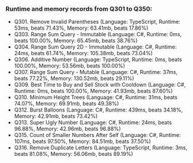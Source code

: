 ### Runtime and memory records from Q301 to Q350:
- Q301. Remove Invalid Parentheses (Language: TypeScript, Runtime: 53ms, beats 71.43%, Memory: 63.41mb, beats 17.86%)
- Q303. Range Sum Query - Immutable (Language: C#, Runtime: 0ms, beats 100.00%, Memory: 65.45mb, beats 38.76%)
- Q304. Range Sum Query 2D - Immutable (Language: C#, Runtime: 24ms, beats 61.74%, Memory: 105.38mb, beats 73.04%)
- Q306. Additive Number (Language: TypeScript, Runtime: 0ms, beats 100.00%, Memory: 53.56mb, beats 100.00%)
- Q307. Range Sum Query - Mutable (Language: C#, Runtime: 37ms, beats 77.22%, Memory: 130.52mb, beats 29.11%)
- Q309. Best Time to Buy and Sell Stock with Cooldown (Language: C#, Runtime: 0ms, beats 100.00%, Memory: 41.93mb, beats 87.60%)
- Q310. Minimum Height Trees (Language: C#, Runtime: 31ms, beats 74.07%, Memory: 69.91mb, beats 49.38%)
- Q312. Burst Balloons (Language: C#, Runtime: 439ms, beats 34.18%, Memory: 42.91mb, beats 73.42%)
- Q313. Super Ugly Number (Language: C#, Runtime: 24ms, beats 96.88%, Memory: 42.96mb, beats 96.88%)
- Q315. Count of Smaller Numbers After Self (Language: C#, Runtime: 107ms, beats 97.50%, Memory: 84.51mb, beats 37.50%)
- Q316. Remove Duplicate Letters (Language: TypeScript, Runtime: 3ms, beats 81.08%, Memory: 56.06mb, beats 89.19%)